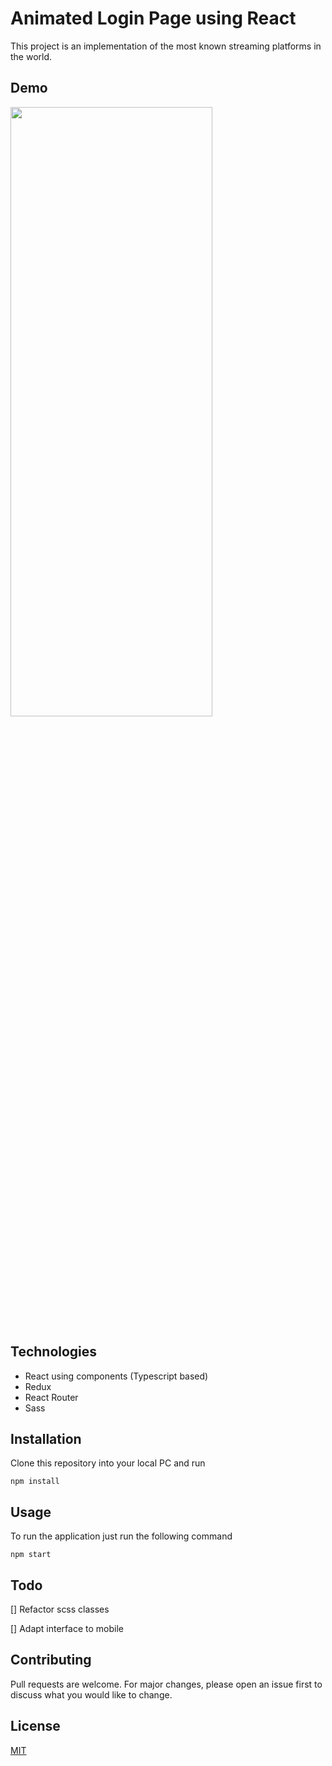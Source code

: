 # Animated Login Page using React
This project is an implementation of the most known streaming platforms in the world.

## Demo

<img src="resources/login_demo.gif" height="50%" width="80%"/>

## Technologies

* React using components (Typescript based)
* Redux
* React Router
* Sass

## Installation

Clone this repository into your local PC and run

```node
npm install
```

## Usage

To run the application just run the following command
```node
npm start
```

## Todo

[] Refactor scss classes

[] Adapt interface to mobile

## Contributing
Pull requests are welcome. For major changes, please open an issue first to discuss what you would like to change.

## License
[MIT](https://choosealicense.com/licenses/mit/)